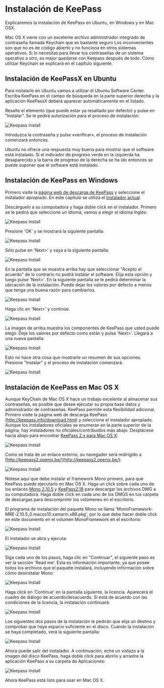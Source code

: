 Instalación de KeePass
======================

Explicaremos la instalación de KeePass en Ubuntu, en Windows y en Mac OSX.

Mac OS X viene con un excelente archivo administrador integrado de contraseña llamada Keychain que es bastante seguro Los inconvenientes son que no es de código abierto y no funciona en otros sistemas operativos. Si lo necesitas para llevar tus contraseñas de un sistema operativo a otro, es mejor quedarse con Keepass después de todo. Cómo utilizar Keychain se explicará en el capítulo siguiente.

Instalación de KeePassX en Ubuntu
---------------------------------

Para instalarlo en Ubuntu vamos a utilizar el Ubuntu Software Center. Escriba KeePass en el campo de búsqueda en la parte superior derecha y la aplicación KeePassX deberá aparecer automáticamente en el listado.

Resalte el elemento (que puede estar ya resaltado por defecto) y pulse en "Instalar". Se le pedirá autorización para el proceso de instalación:

![Keepass Install](keepass_1.png)

Introduzca la contraseña y pulse «verificar», el proceso de instalación comenzará entonces.

Ubuntu no ofrece una respuesta muy buena para mostrar que el software está instalado. Si el indicador de progreso verde en la izquierda ha desaparecido y la barra de progreso de la derecha se ha ido entonces se puede suponer que el software está instalado.

Instalación de KeePass en Windows
---------------------------------

Primero visite la [página web de descarga de KeePass](http://keepass.info/download.html) y seleccione el instalador apropiado. En este capítulo se utiliza el [Instalador actual](http://downloads.sourceforge.net/keepass/KeePass-2.15-Setup.exe).

Descárguelo a su computadora y haga doble click en el instalador. Primero se le pedirá que seleccione un idioma, vamos a elegir el idioma Inglés:

![Keepass Install](keepass_2.png)

Presione 'OK' y se mostrará la siguiente pantalla:

![Keepass Install](keepass_3.png)

Sólo pulse en 'Next>' y vaya a la siguiente pantalla:

![Keepass Install](keepass_4.png)

En la pantalla que se muestra arriba hay que seleccionar "Acepto el acuerdo" de lo contrario no podrá instalar el software. Elija esta opción y luego pulse 'Next>'. En la siguiente pantalla se le pedirá determinar la ubicación de la instalación. Puede dejar los valores por defecto a menos que tenga una buena razón para cambiarlos.

![Keepass Install](keepass_5.png)

Haga clic en 'Next>' y continúe.

![Keepass Install](keepass_6.png)

La imagen de arriba muestra los componentes de KeePass que usted puede elegir. Deje los valores por defecto como están y pulse 'Next>'. Llegará a una nueva pantalla:

![Keepass Install](keepass_7.png)

Esto no hace otra cosa que mostrarle un resumen de sus opciones. Presione "Instalar" y el proceso de instalación comenzará.

![Keepass Install](keepass_8.png) 


Instalación de KeePass en Mac OS X
----------------------------------

Aunque KeyChain de Mac OS X hace un trabajo excelente al almacenar sus contraseñas, es posible que desee ejecutar su propia base datos y administrador de contraseñas. KeePass permite esta flexibilidad adicional. Primero visite la página web de descarga KeePass (http://keepass.info/download.html) y seleccione el instalador apropiado. Aunque los instaladores oficiales se enumeran en la parte superior de la página, hay instaladores no oficiales/contribuidos más abajo. Desplácese hacia abajo para encontrar [KeePass 2.x para Mac OS X](http://keepass2.openix.be/):

![Keepass Install](keepass_9.png)

Como se trata de un enlace externo, su navegador será redirigido a [http://keepass2.openix.be/](http://keepass2.openix.be/):

![Keepass Install](keepass_10.png)

Nótese aquí que debe instalar el framework Mono primero, para que KeePass puede ejecutarlo en Mac OS X. Haga un click sobre cada uno de los enlaces [Mono 2.10.5](http://download.mono-project.com/archive/2.10.5/macos-10-x86/0/MonoFramework-MRE-2.10.5_0.macos10.xamarin.x86.dmg) y [KeePass2.18](http://keepass2.openix.be/KeePass2.18.dmg) para descargar los archivos DMG a su computadora. Haga doble click en cada uno de los DMGS en tus carpeta de descargas para descomprimir los volúmenes en el escritorio.

El programa de instalación del paquete Mono se llama 'MonoFramework-MRE-2.10.5_0.macos10.xamarin.x86.pkg', por lo que debe hacer doble click en este documento en el volumen MonoFramework en el escritorio:

![Keepass Install](keepass_11.png)

El instalador se abra y ejecuta:

![Keepass Install](keepass_12.png)

Siga cada uno de los pasos, haga clic en "Continuar", el siguiente paso es ver la sección 'Read me'. Esta es información importante, ya que posee todos los archivos que el paquete instalará, incluyendo información sobre cómo desinstalar Mono:

![Keepass Install](keepass_13.png)

Haga click en 'Continue' en la pantalla siguiente, la licencia. Aparecerá el cuadro de diálogo de acuerdo/desacuerdo. Si está de acuerdo con las condiciones de la licencia, la instalación continuará:

![Keepass Install](keepass_14.png)

Los siguientes dos pasos de la instalación le pedirán que elija un destino y comprobar que haya espacio suficiente en el disco. Cuando la instalación se haya completado, verá la siguiente pantalla:

![Keepass Install](keepass_15.png)

Ahora puede salir del instalador. A continuación, eche un vistazo a la imagen del disco KeePass, haga doble click para abrirlo y arrastre la aplicación KeePass a su carpeta de Aplicaciones:

![Keepass Install](keepass_16.png)
 

Ahora KeePass está listo para usar en Mac OS X.


